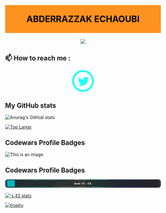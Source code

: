 <p ><h1 align="center" style="color:#000; background: #fe921f;line-height: 90px;margin-top:40px" >ABDERRAZZAK ECHAOUBI</h1></p>

</p>
<p align="center">  
<img src ="https://i.gifer.com/8xi3.gif">
</p>


## 📫 How to reach me :
<p align="center"><a href="https://twitter.com/echaoubiabdo"> <img src="iconmonstr-twitter-5-240.png" width ="70"></a>
</p>


## My GitHub stats
![Anurag's GitHub stats](https://github-readme-stats.vercel.app/api?username=abdochaoubi&show_icons=true&theme=radical)

[![Top Langs](https://github-readme-stats.vercel.app/api/top-langs/?username=abdochaoubi&layout=compact&theme=dracula)](https://github.com/anuraghazra/github-readme-stats)
##  Codewars Profile Badges
![This is an image](https://www.codewars.com/users/abdochaoubi/badges/large)




##  Codewars Profile Badges
<p align="center"  style=" border-radius: 30%;"><img src="https://github.com/abdochaoubi/abdochaoubi/blob/main/pool13.PNG" style=" border-radius: 8px;"></p>


[![<username>'s 42 stats](https://badge.mediaplus.ma/darkblue/aechaoub)](https://github.com/oakoudad/badge42)

  [![trophy](https://github-profile-trophy.vercel.app/?username=abdochaoubi)](https://github.com/ryo-ma/github-profile-trophy)
